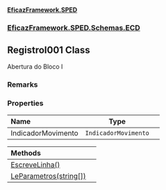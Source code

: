 #### [EficazFramework.SPED](EficazFrameworkSPED.md 'EficazFramework SPED')
### [EficazFramework.SPED.Schemas.ECD](EficazFramework.SPED.Schemas.ECD.md 'EficazFramework.SPED.Schemas.ECD')

## RegistroI001 Class

Abertura do Bloco I

### Remarks
### Properties

| Name | Type | |
| :--- | :---: | :--- |
| IndicadorMovimento | `IndicadorMovimento` |  |

| Methods | |
| :--- | :--- |
| [EscreveLinha()](EficazFramework.SPED.Schemas.ECD/RegistroI001/EscreveLinha().md 'EficazFramework.SPED.Schemas.ECD.RegistroI001.EscreveLinha()') | |
| [LeParametros(string[])](EficazFramework.SPED.Schemas.ECD/RegistroI001/LeParametros(string[]).md 'EficazFramework.SPED.Schemas.ECD.RegistroI001.LeParametros(string[])') | |
